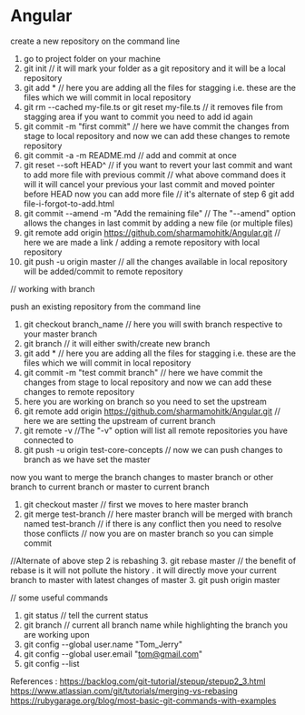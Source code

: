 # Angular
create a new repository on the command line
1. go to project folder on your machine
2. git init  // it will mark your folder as a git repository and it will be a local repository
3. git add *  // here you are adding all the files for stagging i.e. these are the files which we will commit in local repository
4. git rm --cached my-file.ts or git reset my-file.ts // it removes file from stagging area if you want to commit you need to add id again
5. git commit -m "first commit"  // here we have commit the changes from stage to local repository and now we can add these changes to remote repository
6. git commit -a -m README.md  // add and commit at once
7. git reset --soft HEAD^ // if you want to revert your last commit and want to add more file with previous commit
// what above command does it will it will cancel your previous your last commit and moved pointer before HEAD now you can add more file
// it's alternate  of step 6
git add file-i-forgot-to-add.html
8. git commit --amend -m "Add the remaining file" // The "--amend" option allows the changes in last commit by adding a new file (or multiple files)
9. git remote add origin https://github.com/sharmamohitk/Angular.git  // here we are made a link / adding a remote repository with local repository
10. git push -u origin master  // all the changes available in local repository will be added/commit to remote repository


// working with branch

push an existing repository from the command line

1. git checkout branch_name // here you will swith branch respective to your master branch
2. git branch <test-branch> // it will either swith/create new branch 
3. git add * // here you are adding all the files for stagging i.e. these are the files which we will commit in local repository
4. git commit -m "test commit branch" // here we have commit the changes from stage to local repository and now we can add these changes to remote repository
5. here you are working on branch so you need to set the upstream
6. git remote add origin https://github.com/sharmamohitk/Angular.git // here we are setting the upstream of current branch
7. git remote -v //The "-v" option will list all remote repositories you have connected to
7. git push -u origin  test-core-concepts // now we can push changes to branch as we have set the master

now you want to merge the branch changes to master branch or other branch to current branch or master to current branch
1. git checkout master  // first we moves to here master branch
2. git merge test-branch  // here master branch will be merged with branch named test-branch
// if there is any conflict then you need to resolve those conflicts
// now you are on master branch so you can simple commit

//Alternate of above step 2 is rebashing 
3. git rebase master  // the benefit of rebase is it will not pollute the history . it will directly move your current branch to master with latest changes of master
3. git push origin master


// some useful commands
1. git status // tell the current status
2. git branch // current all branch name while highlighting the branch you are working upon
3. git config --global user.name "Tom_Jerry"
4. git config --global user.email "tom@gmail.com"
5. git config --list


References :
https://backlog.com/git-tutorial/stepup/stepup2_3.html
https://www.atlassian.com/git/tutorials/merging-vs-rebasing
https://rubygarage.org/blog/most-basic-git-commands-with-examples

